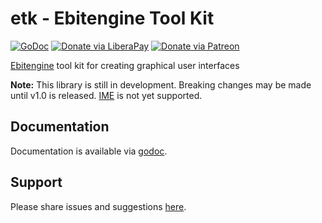 # etk - Ebitengine Tool Kit
[![GoDoc](https://code.rocketnine.space/tslocum/godoc-static/raw/branch/master/badge.svg)](https://docs.rocketnine.space/code.rocketnine.space/tslocum/etk)
[![Donate via LiberaPay](https://img.shields.io/liberapay/receives/rocketnine.space.svg?logo=liberapay)](https://liberapay.com/rocketnine.space)
[![Donate via Patreon](https://img.shields.io/badge/dynamic/json?color=%23e85b46&label=Patreon&query=data.attributes.patron_count&suffix=%20patrons&url=https%3A%2F%2Fwww.patreon.com%2Fapi%2Fcampaigns%2F5252223)](https://www.patreon.com/rocketnine)

[Ebitengine](https://github.com/hajimehoshi/ebiten) tool kit for creating graphical user interfaces

**Note:** This library is still in development. Breaking changes may be made until v1.0 is released.
[IME](https://en.wikipedia.org/wiki/Input_method) is not yet supported.

## Documentation

Documentation is available via [godoc](https://docs.rocketnine.space/code.rocketnine.space/tslocum/etk).

## Support

Please share issues and suggestions [here](https://code.rocketnine.space/tslocum/etk/issues).
